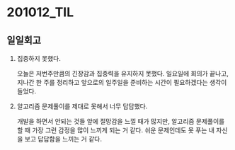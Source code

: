 201012_TIL
===

일일회고
---

1. 집중하지 못했다.

    오늘은 저번주만큼의 긴장감과 집중력을 유지하지 못했다. 일요일에 회의가 끝나고, 지나간 한 주를 정리하고 앞으로의 일주일을 준비하는 시간이 필요하겠다는 생각이 들었다.

2. 알고리즘 문제풀이를 제대로 못해서 너무 답답했다.

    개발을 하면서 안되는 것들 앞에 절망감을 느낄 때가 많지만, 알고리즘 문제풀이를 할 때 가장 그런 감정을 많이 느끼게 되는 거 같다. 쉬운 문제인데도 못 푸는 내 자신을 보고 답답함을 느끼는 거 같다.

